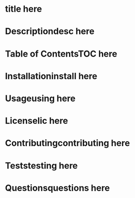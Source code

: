 # title here
# Descriptiondesc here
# Table of ContentsTOC here
# Installationinstall here
# Usageusing here
# Licenselic here
# Contributingcontributing here
# Teststesting here
# Questionsquestions here
